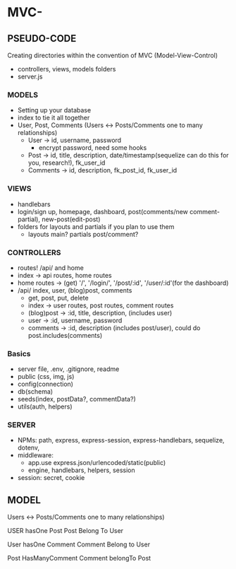 # MVC-

## PSEUDO-CODE
Creating directories within the convention of MVC (Model-View-Control)
- controllers, views, models folders
- server.js
### MODELS
- Setting up your database
- index to tie it all together
- User, Post, Comments (Users <-> Posts/Comments one to many relationships)
    - User -> id, username, password
        - encrypt password, need some hooks
    - Post -> id, title, description, date/timestamp(sequelize can do this for you, research!), fk_user_id
    - Comments -> id, description, fk_post_id, fk_user_id
### VIEWS
- handlebars
- login/sign up, homepage, dashboard, post(comments/new comment-partial), new-post(edit-post)
- folders for layouts and partials if you plan to use them
    - layouts main? partials post/comment?
### CONTROLLERS
- routes! /api/ and home
- index -> api routes, home routes
- home routes -> (get) '/', '/login/', '/post/:id', '/user/:id'(for the dashboard)
- /api/ index, user, (blog)post, comments
    - get, post, put, delete
    - index -> user routes, post routes, comment routes
    - (blog)post -> :id, title, description, (includes user)
    - user -> :id, username, password
    - comments -> :id, description (includes post/user), could do post.includes(comments)
### Basics
- server file, .env, .gitignore, readme
- public (css, img, js)
- config(connection)
- db(schema)
- seeds(index, postData?, commentData?)
- utils(auth, helpers)
### SERVER
- NPMs: path, express, express-session, express-handlebars, sequelize, dotenv, 
- middleware: 
    - app.use express.json/urlencoded/static(public)
    - engine, handlebars, helpers, session
- session: secret, cookie


## MODEL
Users <-> Posts/Comments one to many relationships)


USER hasOne Post
Post Belong To User

User hasOne Comment
Comment Belong to User

Post HasManyComment
Comment belongTo Post